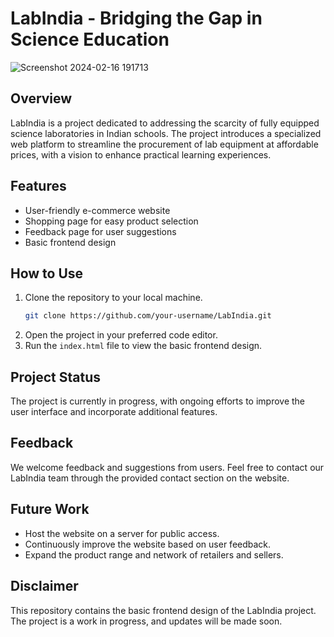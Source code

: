 # LabIndia - Bridging the Gap in Science Education
![Screenshot 2024-02-16 191713](https://github.com/Deepakshandilya/LabIndia/assets/103075634/5b100f8e-28e5-4cd8-bc72-02101664397a)


## Overview
LabIndia is a project dedicated to addressing the scarcity of fully equipped science laboratories in Indian schools. The project introduces a specialized web platform to streamline the procurement of lab equipment at affordable prices, with a vision to enhance practical learning experiences.

## Features
- User-friendly e-commerce website
- Shopping page for easy product selection
- Feedback page for user suggestions
- Basic frontend design

## How to Use
1. Clone the repository to your local machine.
    ```bash
    git clone https://github.com/your-username/LabIndia.git
    ```
2. Open the project in your preferred code editor.
3. Run the `index.html` file to view the basic frontend design.

## Project Status
The project is currently in progress, with ongoing efforts to improve the user interface and incorporate additional features.

## Feedback
We welcome feedback and suggestions from users. Feel free to contact our LabIndia team through the provided contact section on the website.

## Future Work
- Host the website on a server for public access.
- Continuously improve the website based on user feedback.
- Expand the product range and network of retailers and sellers.

## Disclaimer
This repository contains the basic frontend design of the LabIndia project. The project is a work in progress, and updates will be made soon.

